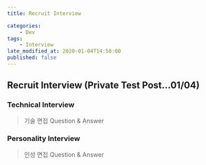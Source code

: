 ```yaml
---
title: Recruit Interview

categories:
    - Dev
tags:
    - Interview
late_modified_at: 2020-01-04T14:50:00
published: false
---
```


## Recruit Interview (Private Test Post...01/04) ##

### Technical Interview ###

> 기술 면접 Question & Answer 




### Personality Interview ###

> 인성 면접 Question & Answer